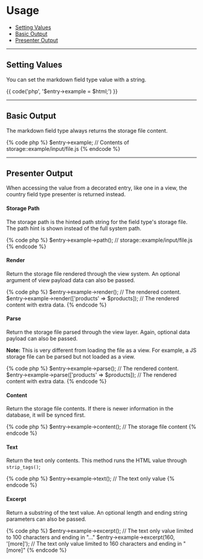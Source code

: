 # Usage

- [Setting Values](#mutator)
- [Basic Output](#output)
- [Presenter Output](#presenter)

<hr>

<a name="mutator"></a>
## Setting Values

You can set the markdown field type value with a string.

{{ code('php', '$entry->example = $html;') }}

<hr>

<a name="output"></a>
## Basic Output

The markdown field type always returns the storage file content.

{% code php %}
$entry->example; // Contents of storage::example/input/file.js
{% endcode %}

<hr>

<a name="presenter"></a>
## Presenter Output

When accessing the value from a decorated entry, like one in a view, the country field type presenter is returned instead.

#### Storage Path

The storage path is the hinted path string for the field type's storage file. The path hint is shown instead of the full system path.

{% code php %}
$entry->example->path(); // storage::example/input/file.js
{% endcode %}

#### Render

Return the storage file rendered through the view system. An optional argument of view payload data can also be passed.

{% code php %}
$entry->example->render();                          // The rendered content.
$entry->example->render(['products' => $products]); // The rendered content with extra data.
{% endcode %}

#### Parse

Return the storage file parsed through the view layer. Again, optional data payload can also be passed.

<div class="alert alert-primary">
<strong>Note:</strong> This is very different from loading the file as a view. For example, a JS storage file can be parsed but not loaded as a view.
</div>

{% code php %}
$entry->example->parse();                          // The rendered content.
$entry->example->parse(['products' => $products]); // The rendered content with extra data.
{% endcode %}

#### Content

Return the storage file contents. If there is newer information in the database, it will be synced first.

{% code php %}
$entry->example->content(); // The storage file content
{% endcode %}

#### Text

Return the text only contents. This method runs the HTML value through `strip_tags()`;

{% code php %}
$entry->example->text(); // The text only value
{% endcode %}

#### Excerpt

Return a substring of the text value. An optional length and ending string parameters can also be passed.

{% code php %}
$entry->example->excerpt();              // The text only value limited to 100 characters and ending in "..."
$entry->example->excerpt(160, '[more]'); // The text only value limited to 160 characters and ending in "[more]"
{% endcode %}
